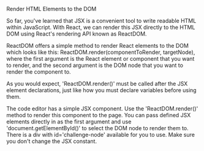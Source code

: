 Render HTML Elements to the DOM


So far, you've learned that JSX is a convenient tool to write readable HTML within JavaScript. With React, we can render this JSX directly to the HTML DOM using React's rendering API known as ReactDOM.

ReactDOM offers a simple method to render React elements to the DOM which looks like this: ReactDOM.render(componentToRender, targetNode), where the first argument is the React element or component that you want to render, 
and the second argument is the DOM node that you want to render the component to.

As you would expect, 'ReactDOM.render()' must be called after the JSX element declarations, just like how you must declare variables before using them.

The code editor has a simple JSX component. Use the 'ReactDOM.render()' method to render this component to the page. You can pass defined JSX elements directly in as the first argument and use 'document.getElementById()' 
to select the DOM node to render them to. There is a div with id='challenge-node' available for you to use. Make sure you don't change the JSX constant.
